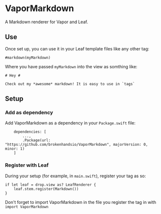 # VaporMarkdown

A Markdown renderer for Vapor and Leaf.

## Use

Once set up, you can use it in your Leaf template files like any other tag:

```
#markdown(myMarkdown)
```

Where you have passed `myMarkdown` into the view as somthing like:

```
# Hey #

Check out my *awesome* markdown! It is easy to use in `tags`
```

## Setup

### Add as dependency

Add VaporMarkdown as a dependency in your `Package.swift` file:

```
    dependencies: [
        ...,
        .Package(url: "https://github.com/brokenhandsio/VaporMarkdown", majorVersion: 0, minor: 1)
    ]
```

### Register with Leaf

During your setup (for example, in `main.swift`), register your tag as so:

```
if let leaf = drop.view as? LeafRenderer {
    leaf.stem.register(Markdown())
}
```

Don't forget to import VaporMarkdown in the file you register the tag in with `import VaporMarkdown`
